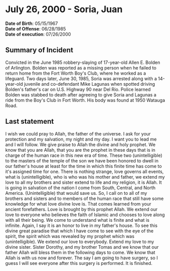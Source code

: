 # July 26, 2000 - Soria, Juan

**Date of Birth**: 05/15/1967<br/>
**Date of Offense**: 06/28/1985<br/>
**Date of execution**: 07/26/2000<br/>

## Summary of Incident
Convicted in the June 1985 robbery-slaying of 17-year-old Allen E. Bolden of Arlington. Bolden was reported as a missing person when he failed to return home from the Fort Worth Boy's Club, where he worked as a lifeguard. Two days later, June 30, 1985, Soria was arrested along with a 14-year-old juvenile and co-defendant Mike Lagunas when spotted driving Bolden's father's car on U.S. Highway 90 near Del Rio. Police learned Bolden was stabbed to death after agreeing to give Soria and Lagunas a ride from the Boy's Club in Fort Worth. His body was found at 1950 Watauga Road.

## Last statement
I wish we could pray to Allah, the father of the universe. I ask for your protection and my salvation, my night and my day. I want you to lead me and I will follow. We give praise to Allah the divine and holy prophet. We know that you are Allah, that you are the prophet in these days that is in charge of the human race in this new era of time. These two (unintelligible) to the masters of the temple of the son we have been honored to dwell in our father's house at least for the time in which this finite time has come to it's assigned time for one. There is nothing strange, love governs all events, what is (unintelligible), who is who was his mother and father, we extend my love to all my brothers and sister extend to life and my religion, it is Allah. It is going in salvation of the nation I come from South, Central, and North America. (Unintelligible) that would save us. So, I call on to all of my brothers and sisters and to members of the human race that still have some knowledge for what love divine love is. That comes learned from your ancient forefathers. Love is brought by this prophet Allah. We extend our love to everyone who believes the faith of Islamic and chooses to love along with all their being. We come to understand what is finite and what is infinite. Again, I say it is an honor to live in my father's house. To see this divine great paradise that which I have come to see with the eye of the spirit, the spirit which was revealed by my prophet which was (unintelligible). We extend our love to everybody. Extend my love to my divine sister. Sister Dorothy, and my brother Tomas and we know that our father Allah will bless them in the following days to come. We know that Allah is with us now and forever. The say I am going to have surgery, so I guess I will see everyone after this surgery is performed. It is finished.